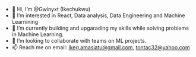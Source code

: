 - 👋 Hi, I’m @Gwinyxt (Ikechukwu)
- 👀 I’m interested in React, Data analysis, Data Engineering and Machine Learnining
- 🌱 I’m currently building and upgarading my skills while solving problems in Machine Learning.
- 💞️ I’m looking to collaborate with teams on ML projects.
- 📫 Reach me on email: ikeg.amasiatu@gmail.com, tontac32@yahoo.com

<!---
Gwinyxt/Gwinyxt is a ✨ special ✨ repository because its `README.md` (this file) appears on your GitHub profile.
You can click the Preview link to take a look at your changes.
--->
